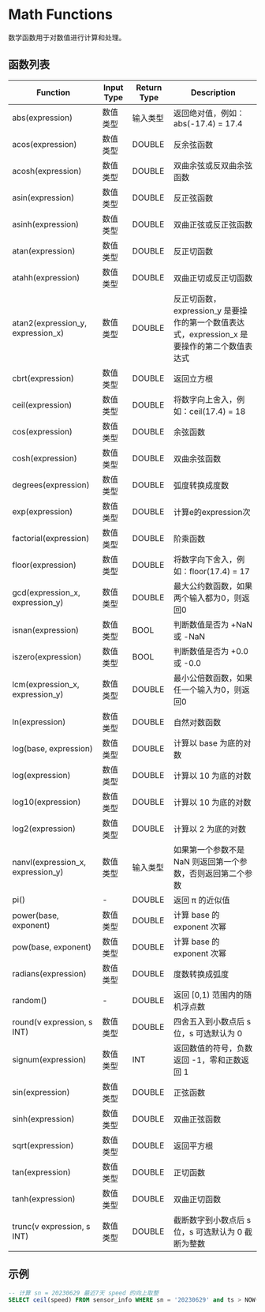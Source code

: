 # Math Functions

数学函数用于对数值进行计算和处理。


## 函数列表

|  Function            | Input Type                        |  Return Type                                                                            |      Description                                           |
|  -----------------   |------------------------------------     |------------------------------------------------------------------------------           |------------------------------------------------------------|
| abs(expression)      | 数值类型 | 输入类型 | 返回绝对值，例如：abs(-17.4) = 17.4 |
| acos(expression)     | 数值类型 | DOUBLE | 反余弦函数 |
| acosh(expression)    | 数值类型 | DOUBLE | 双曲余弦或反双曲余弦函数 |
| asin(expression)     | 数值类型 | DOUBLE | 反正弦函数 |
| asinh(expression)    | 数值类型 | DOUBLE | 双曲正弦或反正弦函数 |
| atan(expression)     | 数值类型 | DOUBLE | 反正切函数 |
| atahh(expression)    | 数值类型 | DOUBLE | 双曲正切或反正切函数 |
| atan2(expression\_y, expression\_x) | 数值类型 | DOUBLE | 反正切函数，expression\_y 是要操作的第一个数值表达式，expression\_x 是要操作的第二个数值表达式 |
| cbrt(expression)     | 数值类型 | DOUBLE | 返回立方根 |
| ceil(expression)     | 数值类型 | DOUBLE |  将数字向上舍入，例如：ceil(17.4) = 18 |
| cos(expression)      | 数值类型 | DOUBLE | 余弦函数 |
| cosh(expression)     | 数值类型 | DOUBLE | 双曲余弦函数 |
| degrees(expression)  | 数值类型 | DOUBLE | 弧度转换成度数 |
| exp(expression)      | 数值类型 | DOUBLE | 计算e的expression次 |
| factorial(expression)| 数值类型 | DOUBLE | 阶乘函数 |
| floor(expression)    | 数值类型 | DOUBLE | 将数字向下舍入，例如：floor(17.4) = 17 |
| gcd(expression\_x, expression\_y) | 数值类型 | DOUBLE | 最大公约数函数，如果两个输入都为0，则返回0 |
| isnan(expression)    | 数值类型 | BOOL | 判断数值是否为 +NaN 或 -NaN |
| iszero(expression)   | 数值类型 | BOOL | 判断数值是否为 +0.0 或 -0.0 |
| lcm(expression\_x, expression\_y) | 数值类型 | DOUBLE | 最小公倍数函数，如果任一个输入为0，则返回0 |
| ln(expression)       | 数值类型 | DOUBLE | 自然对数函数 |
| log(base, expression)| 数值类型 | DOUBLE | 计算以 base 为底的对数 |
| log(expression)      | 数值类型 | DOUBLE | 计算以 10 为底的对数 |
| log10(expression)    | 数值类型 | DOUBLE | 计算以 10 为底的对数 |
| log2(expression)     | 数值类型 | DOUBLE | 计算以 2 为底的对数 |
| nanvl(expression\_x, expression\_y) | 数值类型 | 输入类型 | 如果第一个参数不是 NaN 则返回第一个参数，否则返回第二个参数 |
| pi()                 | - | DOUBLE | 返回 π 的近似值 |
| power(base, exponent) | 数值类型 | DOUBLE | 计算 base 的 exponent 次幂 |
| pow(base, exponent)  | 数值类型 | DOUBLE | 计算 base 的 exponent 次幂 |
| radians(expression)  | 数值类型 | DOUBLE | 度数转换成弧度 |
| random()             | - | DOUBLE | 返回 [0,1) 范围内的随机浮点数 |
| round(v expression, s INT) | 数值类型 | DOUBLE | 四舍五入到小数点后 s 位，s 可选默认为 0 |
| signum(expression)   | 数值类型 | INT | 返回数值的符号，负数返回 -1，零和正数返回 1 |
| sin(expression)      | 数值类型 | DOUBLE | 正弦函数 |
| sinh(expression)     | 数值类型 | DOUBLE | 双曲正弦函数 |
| sqrt(expression)     | 数值类型 | DOUBLE | 返回平方根 |
| tan(expression)      | 数值类型 | DOUBLE | 正切函数 |
| tanh(expression)     | 数值类型 | DOUBLE | 双曲正切函数 |
| trunc(v expression, s INT) | 数值类型 | DOUBLE | 截断数字到小数点后 s 位，s 可选默认为 0 截断为整数 |


## 示例
```SQL
-- 计算 sn = 20230629 最近7天 speed 的向上取整
SELECT ceil(speed) FROM sensor_info WHERE sn = '20230629' and ts > NOW() - interval '7 day';
```

